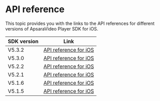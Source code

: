 # API reference

This topic provides you with the links to the API references for different versions of ApsaraVideo Player SDK for iOS.

|**SDK version**|**Link**|
|---------------|--------|
|V5.3.2|[API reference for iOS](http://alisdk-api-doc.oss-cn-hangzhou.aliyuncs.com/player/5.3.0/ios-en/index.html)|
|V5.3.0|[API reference for iOS](http://alisdk-api-doc.oss-cn-hangzhou.aliyuncs.com/player/5.3.0/ios-en/index.html)|
|V5.2.2|[API reference for iOS](http://alisdk-api-doc.oss-cn-hangzhou.aliyuncs.com/player/5.2.2/ios-en/index.html)|
|V5.2.1|[API reference for iOS](http://alisdk-api-doc.oss-cn-hangzhou.aliyuncs.com/player/5.2.1/ios/index.html)|
|V5.1.6|[API reference for iOS](http://alisdk-api-doc.oss-cn-hangzhou.aliyuncs.com/player/5.1.6/ios/index.html)|
|V5.1.5|[API reference for iOS](http://alisdk-api-doc.oss-cn-hangzhou.aliyuncs.com/player/5.1.5/ios/index.html)|

